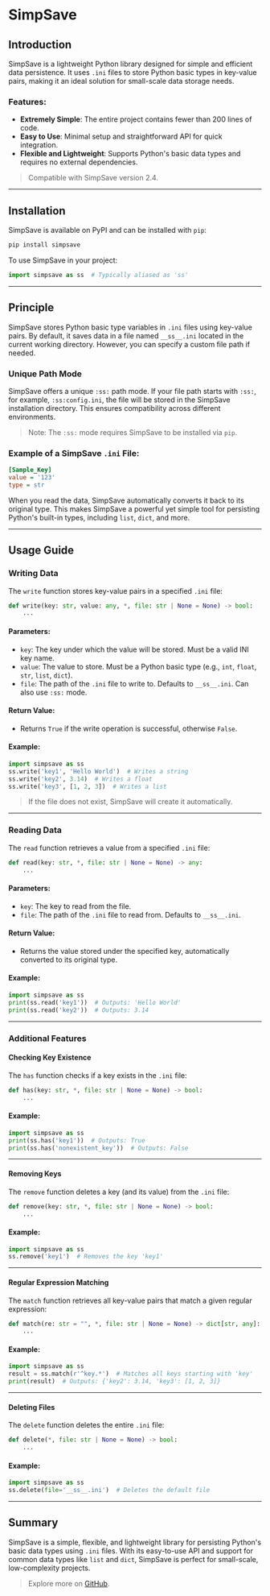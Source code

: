 # SimpSave  

## Introduction  

SimpSave is a lightweight Python library designed for simple and efficient data persistence. It uses `.ini` files to store Python basic types in key-value pairs, making it an ideal solution for small-scale data storage needs.

### Features:
- **Extremely Simple**: The entire project contains fewer than 200 lines of code.
- **Easy to Use**: Minimal setup and straightforward API for quick integration.
- **Flexible and Lightweight**: Supports Python's basic data types and requires no external dependencies.

> Compatible with SimpSave version 2.4.

---

## Installation  

SimpSave is available on PyPI and can be installed with `pip`:  

```bash
pip install simpsave
```

To use SimpSave in your project:  

```python
import simpsave as ss  # Typically aliased as 'ss'
```

---

## Principle  

SimpSave stores Python basic type variables in `.ini` files using key-value pairs. By default, it saves data in a file named `__ss__.ini` located in the current working directory. However, you can specify a custom file path if needed.

### Unique Path Mode  
SimpSave offers a unique `:ss:` path mode. If your file path starts with `:ss:`, for example, `:ss:config.ini`, the file will be stored in the SimpSave installation directory. This ensures compatibility across different environments.  

> Note: The `:ss:` mode requires SimpSave to be installed via `pip`.  

### Example of a SimpSave `.ini` File:
```ini
[Sample_Key]
value = '123'
type = str
```

When you read the data, SimpSave automatically converts it back to its original type. This makes SimpSave a powerful yet simple tool for persisting Python's built-in types, including `list`, `dict`, and more.

---

## Usage Guide  

### Writing Data  

The `write` function stores key-value pairs in a specified `.ini` file:  

```python
def write(key: str, value: any, *, file: str | None = None) -> bool:
    ...
```

#### Parameters:
- `key`: The key under which the value will be stored. Must be a valid INI key name.
- `value`: The value to store. Must be a Python basic type (e.g., `int`, `float`, `str`, `list`, `dict`).
- `file`: The path of the `.ini` file to write to. Defaults to `__ss__.ini`. Can also use `:ss:` mode.  

#### Return Value:
- Returns `True` if the write operation is successful, otherwise `False`.

#### Example:
```python
import simpsave as ss
ss.write('key1', 'Hello World')  # Writes a string
ss.write('key2', 3.14)  # Writes a float
ss.write('key3', [1, 2, 3])  # Writes a list
```

> If the file does not exist, SimpSave will create it automatically.

---

### Reading Data  

The `read` function retrieves a value from a specified `.ini` file:  

```python
def read(key: str, *, file: str | None = None) -> any:
    ...
```

#### Parameters:
- `key`: The key to read from the file.
- `file`: The path of the `.ini` file to read from. Defaults to `__ss__.ini`.

#### Return Value:
- Returns the value stored under the specified key, automatically converted to its original type.

#### Example:
```python
import simpsave as ss
print(ss.read('key1'))  # Outputs: 'Hello World'
print(ss.read('key2'))  # Outputs: 3.14
```

---

### Additional Features  

#### Checking Key Existence  

The `has` function checks if a key exists in the `.ini` file:  

```python
def has(key: str, *, file: str | None = None) -> bool:
    ...
```

#### Example:
```python
import simpsave as ss
print(ss.has('key1'))  # Outputs: True
print(ss.has('nonexistent_key'))  # Outputs: False
```

---

#### Removing Keys  

The `remove` function deletes a key (and its value) from the `.ini` file:  

```python
def remove(key: str, *, file: str | None = None) -> bool:
    ...
```

#### Example:
```python
import simpsave as ss
ss.remove('key1')  # Removes the key 'key1'
```

---

#### Regular Expression Matching  

The `match` function retrieves all key-value pairs that match a given regular expression:  

```python
def match(re: str = "", *, file: str | None = None) -> dict[str, any]:
    ...
```

#### Example:
```python
import simpsave as ss
result = ss.match(r'^key.*')  # Matches all keys starting with 'key'
print(result)  # Outputs: {'key2': 3.14, 'key3': [1, 2, 3]}
```

---

#### Deleting Files  

The `delete` function deletes the entire `.ini` file:  

```python
def delete(*, file: str | None = None) -> bool:
    ...
```

#### Example:
```python
import simpsave as ss
ss.delete(file='__ss__.ini')  # Deletes the default file
```

---

## Summary  

SimpSave is a simple, flexible, and lightweight library for persisting Python's basic data types using `.ini` files. With its easy-to-use API and support for common data types like `list` and `dict`, SimpSave is perfect for small-scale, low-complexity projects.

> Explore more on [GitHub](https://github.com/Water-Run/SimpSave).  
